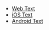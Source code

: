 - [Web Text](#/controls/web/text)
- [iOS Text](#/controls/ios/text)
- [Android Text](#/controls/android/text)
